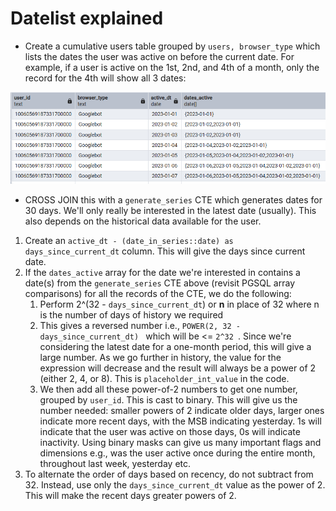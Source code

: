 # Datelist explained
- Create a cumulative users table grouped by `users, browser_type` which lists the dates the user was active on before the current date. For example, if a user is active on the 1st, 2nd, and 4th of a month, only the record for the 4th will show all 3 dates:

![image](./cumulative_table_screenshot.png)

- CROSS JOIN this with a `generate_series` CTE which generates dates for 30 days. We'll only really be interested in the latest date (usually). This also depends on the historical data available for the user.
1.  Create an `active_dt - (date_in_series::date) as days_since_current_dt` column. This will give the days since current date.
2.  If the `dates_active` array for the date we're interested in contains a date(s) from the `generate_series` CTE above (revisit PGSQL array comparisons) for all the records of the CTE, we do the following: 
	1. Perform 2^(32 - `days_since_current_dt`) or **n** in place of 32 where n is the number of days of history we required
	2. This gives a reversed number i.e., `POWER(2, 32 - days_since_current_dt) ` which will be <= `2^32 `. Since we're considering the latest date for a one-month period, this will give a large number. As we go further in history, the value for the expression will decrease and the result will always be a power of 2 (either 2, 4, or 8). This is `placeholder_int_value` in the code.
	3. We then add all these power-of-2 numbers to get one number, grouped by `user_id`. This is cast to binary. This will give us the number needed: smaller powers of 2 indicate older days, larger ones indicate more recent days, with the MSB indicating yesterday. 1s will indicate that the user was active on those days, 0s will indicate inactivity. Using binary masks can give us many important flags and dimensions e.g., was the user active once during the entire month, throughout last week, yesterday etc.
3. To alternate the order of days based on recency, do not subtract from 32. Instead, use only the `days_since_current_dt` value as the power of 2. This will make the recent days greater powers of 2.
